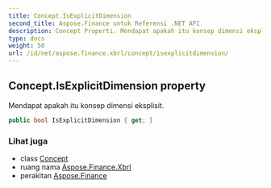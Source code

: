 ```yaml
---
title: Concept.IsExplicitDimension
second_title: Aspose.Finance untuk Referensi .NET API
description: Concept Properti. Mendapat apakah itu konsep dimensi eksplisit.
type: docs
weight: 50
url: /id/net/aspose.finance.xbrl/concept/isexplicitdimension/
---
```

## Concept.IsExplicitDimension property

Mendapat apakah itu konsep dimensi eksplisit.

```csharp
public bool IsExplicitDimension { get; }
```

### Lihat juga

* class [Concept](../)
* ruang nama [Aspose.Finance.Xbrl](../../concept/)
* perakitan [Aspose.Finance](../../../)


